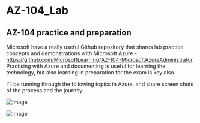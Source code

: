 # AZ-104_Lab

## AZ-104 practice and preparation
Microsoft have a really useful Github repository that shares lab practice concepts and demonstrations with Microsoft Azure - https://github.com/MicrosoftLearning/AZ-104-MicrosoftAzureAdministrator. Practising with Azure and documenting is useful for learning the technology, but also learning in preparation for the exam is key also.

I'll be running through the following topics in Azure, and share screen shots of the process and the journey:

![image](https://github.com/user-attachments/assets/7fad6acc-a34f-4281-9a94-1fc5bbfb6fde)


![image](https://github.com/user-attachments/assets/05c4a700-135e-43b2-9d60-1434e86704cc)
